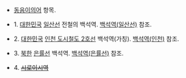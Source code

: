   * [동음이의어](%EB%8F%99%EC%9D%8C%EC%9D%B4%EC%9D%98%EC%96%B4.md) 항목.  

  * 1\. [대한민국](%EB%8C%80%ED%95%9C%EB%AF%BC%EA%B5%AD.md) [일산선](%EC%9D%BC%EC%82%B0%EC%84%A0.md) 전철의 백석역. [백석역(일산선)](%EB%B0%B1%EC%84%9D%EC%97%AD%28%EC%9D%BC%EC%82%B0%EC%84%A0%29.md) 참조.
  * 2\. [대한민국](%EB%8C%80%ED%95%9C%EB%AF%BC%EA%B5%AD.md) [인천 도시철도 2호선](%EC%9D%B8%EC%B2%9C%20%EB%8F%84%EC%8B%9C%EC%B2%A0%EB%8F%84%202%ED%98%B8%EC%84%A0.md) 백석역(가칭). [백석역(인천)](%EB%B0%B1%EC%84%9D%EC%97%AD%28%EC%9D%B8%EC%B2%9C%29.md) 참조.
  * 3\. [북한](%EB%B6%81%ED%95%9C.md) [은률선](%EC%9D%80%EB%A5%A0%EC%84%A0.md) 백석역. [백석역(은률선)](%EB%B0%B1%EC%84%9D%EC%97%AD%28%EC%9D%80%EB%A5%A0%EC%84%A0%29.md) 참조.
  * 4\. <del>[시로이시역](%EC%8B%9C%EB%A1%9C%EC%9D%B4%EC%8B%9C%EC%97%AD.md)</del>

